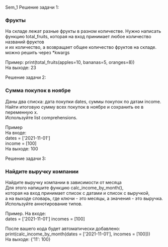 Sem_1
Решение задачи 1:
### Фрукты
На складе лежат разные фрукты в разном количестве.
Нужно написать функцию total_fruits, которая на вход принимает любое количество названий фруктов \
и их количество, а возвращает общее количество фруктов на складе. \
можно решить через *kwargs  

Пример: print(total_fruits(apples=10, bananas=5, oranges=8)) \
На выходе: 23

Решение задачи 2:
### Сумма покупок в ноябре

Даны два списка: дата покупки dates, суммы покупок по датам income. \
Найти итоговую сумму всех покупок в ноябре и сохранить ее в переменную x. \
Используйте list comprehensions.

Пример \
На входе: \
dates = ['2021-11-01'] \
income = [100] \
На выходе: 100

Решение задачи 3:

### Найдите выручку компании
Найдите выручку компании в зависимости от месяца \
Для этого напишите функцию calc_income_by_month(), \
которая на вход принимает список с датами и список с выручкой, \
а на выходе словарь, где ключи - это месяцы, а значения - это выручка. \
Используйте аннотирование типов. 

Пример. На входе: \
dates = ['2021-11-01']
incomes = [100]

После вашего кода будет автоматически добавлено: \
print(calc_income_by_month(dates = ['2021-11-01'], incomes = [100])) \
На выходе: {'11': 100}
